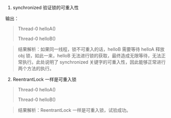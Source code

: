 1. synchronized 验证锁的可重入性

输出：
>Thread-0 helloA()
> 
>Thread-0 helloB()

>结果解析：如果同一线程，锁不可重入的话，helloB 需要等待 helloA 释放 obj 锁，如此一来，helloB 无法进行锁的获取，最终造成无限等待，无法正常执行。此处说明了 synchronized 关键字的可重入性，因此能够正常进行两个方法的执行。
> 
> 

2. ReentrantLock 一样是可重入锁
>Thread-0 helloA()
> 
>Thread-0 helloB()

>结果解析：ReentrantLock 一样是可重入锁，试验成功。